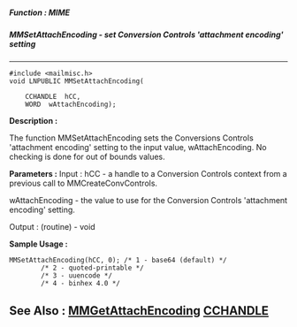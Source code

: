 ##### Function : MIME
##### MMSetAttachEncoding - set Conversion Controls 'attachment encoding' setting
---
```
#include <mailmisc.h>
void LNPUBLIC MMSetAttachEncoding(

	CCHANDLE  hCC,
	WORD  wAttachEncoding);
```
**Description :**

The function  MMSetAttachEncoding sets the Conversions Controls 'attachment 
encoding' setting to the input value, wAttachEncoding.  No checking is done for 
out of bounds values.


**Parameters :**
Input :
hCC  -  a handle to a Conversion Controls context from a previous call to MMCreateConvControls.

wAttachEncoding  -  the value to use for the Conversion Controls 'attachment encoding' setting.

Output :
(routine)  -  void



**Sample Usage :**
```
MMSetAttachEncoding(hCC, 0); /* 1 - base64 (default) */
	    /* 2 - quoted-printable */
	    /* 3 - uuencode */
	    /* 4 - binhex 4.0 */

```
**See Also :**
[MMGetAttachEncoding](/reference/Func/MMGetAttachEncoding)
[CCHANDLE](/reference/Data/CCHANDLE)
---
